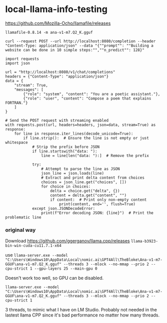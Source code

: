 # local-llama-info-testing

https://github.com/Mozilla-Ocho/llamafile/releases
```
llamafile-0.8.14 -m ana-v1-m7.Q2_K.gguf
```

```
curl --request POST --url http://localhost:8080/completion --header "Content-Type: application/json" --data "{""prompt"": ""Building a website can be done in 10 simple steps:"",""n_predict"": 128}"
```





```
import requests
import json

url = "http://localhost:8080/v1/chat/completions"
headers = {"Content-Type": "application/json"}
data = {
    "stream": True,
    "messages": [
        {"role": "system", "content": "You are a poetic assistant."},
        {"role": "user", "content": "Compose a poem that explains FORTRAN."}
    ]
}

# Send the POST request with streaming enabled
with requests.post(url, headers=headers, json=data, stream=True) as response:
    for line in response.iter_lines(decode_unicode=True):
        if line.strip():  # Ensure the line is not empty or just whitespace
            # Strip the prefix before JSON
            if line.startswith("data: "):
                line = line[len("data: "):]  # Remove the prefix

            try:
                # Attempt to parse the line as JSON
                json_line = json.loads(line)
                # Extract and print delta content from choices
                choices = json_line.get("choices", [])
                for choice in choices:
                    delta = choice.get("delta", {})
                    content = delta.get("content", "")
                    if content:  # Print only non-empty content
                        print(content, end='', flush=True)
            except json.JSONDecodeError:
                print(f"Error decoding JSON: {line}")  # Print the problematic line

```





### original way
Download https://github.com/ggerganov/llama.cpp/releases
`llama-b3923-bin-win-cuda-cu11.7.1-x64`

use `llama-server.exe --model "C:\Users\Windows10\AppData\Local\nomic.ai\GPT4All\TheBloke\Ana-v1-m7-GGUF\ana-v1-m7.Q2_K.gguf" --threads 3 --mlock --no-mmap --prio 2 --cpu-strict 1 --gpu-layers 25 --main-gpu 0`

Doesn't work too well, so GPU can be disabled.

`llama-server.exe --model "C:\Users\Windows10\AppData\Local\nomic.ai\GPT4All\TheBloke\Ana-v1-m7-GGUF\ana-v1-m7.Q2_K.gguf" --threads 3 --mlock --no-mmap --prio 2 --cpu-strict 1
`

3 threads, to mimic what I have on LM Studio. Probably not needed in the lastest llama CPP since it's bad performance no matter how many threads.
